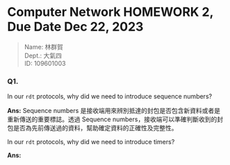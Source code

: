 # Computer Network HOMEWORK 2, Due Date Dec 22, 2023

> Name: 林群賀  
> Dept.: 大氣四  
> ID: 109601003

### Q1.

In our `rdt` protocols, why did we need to introduce sequence numbers?

**Ans:** Sequence numbers 是接收端用來辨別抵達的封包是否包含新資料或者是重新傳送的重要標誌。透過 Sequence numbers，接收端可以準確判斷收到的封包是否為先前傳送過的資料，幫助確定資料的正確性及完整性。

In our `rdt` protocols, why did we need to introduce timers?

**Ans:** 

